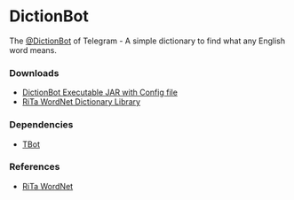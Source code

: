 # DictionBot
The [@DictionBot](https://telegram.me/DictionBot) of Telegram - A simple dictionary to find what any English word means.

### Downloads ###
* [DictionBot Executable JAR with Config file](https://bitbucket.org/shiblymeeran/binarydownloads/downloads/DictionBot.zip)
* [RiTa WordNet Dictionary Library](https://bitbucket.org/shiblymeeran/binarydownloads/downloads/RiTaWN.zip)

### Dependencies ###
* [TBot](https://github.com/shiblymeeran/TBot)

### References ###
* [RiTa WordNet](https://rednoise.org/rita/reference/index.php)